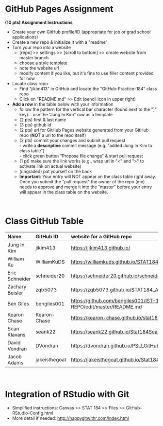
# GitHub Pages Assignment

**(10 pts) Assignment Instructions**

- Create your own GitHub profile/ID (appropriate for job or grad school applications)  
- Create a new repo & initialize it with a "readme"   
- Turn your repo into a website  
    - [repo] >> settings >> [scroll to bottom] >> create website from master branch  
    - choose a style template 
    - note the website url  
    - modify content if you like, but it's fine to use filler content provided for now  
- Locate class repo
    - Find "jikim413" in GitHub and locate the "GitHub-Practice-184" class repo
    - Click on "README.md" >> Edit (pencil icon in upper right)
- **Add a row** in the table below with your information 
    - follow the pattern for the vertical bar character (found next to the "]" key)... use the "Jung In Kim" row as a template
    - (2 pts) first & last name  
    - (3 pts) github id  
    - (2 pts) url for GitHub Pages website generated from your GitHub repo (**NOT** a url to the repo itself)
    - (2 pts) commit your changes and submit pull request   
            - write a **descriptive** commit message (e.g. "added Jung In Kim to class table")  
            - click green button "Propose file change" & start pull request  
    - (1 pt) make sure the link works (e.g., wrap url in "<" and ">" to activate link on actual website)  
    - (ungraded) pat yourself on the back
    - **Important**: Your entry will NOT appear on the class table right away.  Once you submit the "pull request" the owner of the repo (me) needs to approve and merge it into the "master" before your entry will appear in the class table on the website. 

<br>

# Class GitHub Table 

|Name                     |GitHub ID             |website for a GitHub repo                                |  
|:------------------------|:---------------------|:--------------------------------------------------------|  
| Jung In Kim | jikim413 | <https://jikim413.github.io/> |  
| William Ku  | WilliamKuDS | <https://williamkuds.github.io/STAT184_Assignment1/> |
| Eric Schneider | schneider20 | https://schneider20.github.io/schneider/ |
| Zachary Beisler | zqb5073 | <https://zqb5073.github.io/STAT184_Assignment1//> |
| Ben Giles   | bengiles001 | <https://github.com/bengiles001/IST-184-REPO/edit/master/README.md>
|Kearon Chase |Kearon-Chase | <https://kearon-chase.github.io/stat184/>
| Sean Klavans | seank22 | <https://seank22.github.io/Stat184Sean/> |
| David Vondran | DVondran | <https://dvondran.github.io/PSU_GitHub/> |
| Jacob Adams | jakeisthegoat | <https://jakeisthegoat.github.io/Stat184/> |

<br>

# Integration of RStudio with Git

- Simplified instructions: Canvas >> STAT 184 >> Files >> GitHub-RStudio-Config.html  
- More detail if needed: <http://happygitwithr.com/index.html>


